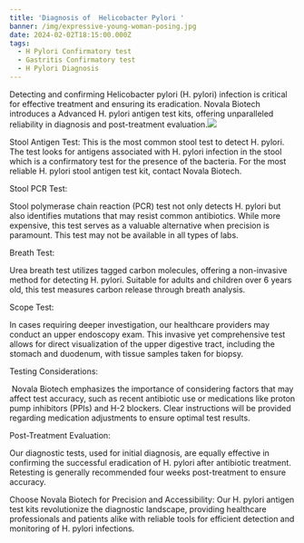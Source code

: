 ```yaml
---
title: 'Diagnosis of  Helicobacter Pylori '
banner: /img/expressive-young-woman-posing.jpg
date: 2024-02-02T18:15:00.000Z
tags:
  - H Pylori Confirmatory test
  - Gastritis Confirmatory test
  - H Pylori Diagnosis
---
```


Detecting and confirming Helicobacter pylori (H. pylori) infection is critical for effective treatment and ensuring its eradication. Novala Biotech introduces a Advanced H. pylori antigen test kits, offering unparalleled reliability in diagnosis and post-treatment evaluation.![](/img/expressive-young-woman-posing.jpg)

Stool Antigen Test: This is the most common stool test to detect H. pylori. The test looks for antigens associated with H. pylori infection in the stool which is a confirmatory test for the presence of the bacteria. For the most reliable H. pylori stool
antigen test kit, contact Novala Biotech.

Stool PCR Test:

Stool polymerase chain reaction (PCR) test not only detects H. pylori but also identifies mutations that may resist common antibiotics. While more expensive, this test serves as a valuable alternative when precision is paramount. This test may not be available in all types of labs.

Breath Test:

Urea breath test utilizes tagged carbon molecules, offering a non-invasive method for detecting H. pylori. Suitable for adults and children over 6 years old, this test measures carbon release through breath analysis.

Scope Test:

In cases requiring deeper investigation, our healthcare providers may conduct an upper endoscopy exam. This invasive yet comprehensive test allows for direct visualization of the upper digestive tract, including the stomach and duodenum, with tissue samples taken for biopsy.

Testing Considerations:

 Novala Biotech emphasizes the importance of considering factors that may affect test accuracy, such as recent antibiotic use or medications like proton pump inhibitors (PPIs) and H-2 blockers. Clear instructions will be provided regarding medication adjustments to ensure optimal test results.

Post-Treatment Evaluation:

Our diagnostic tests, used for initial diagnosis, are equally effective in confirming the successful eradication of H. pylori after antibiotic treatment. Retesting is generally recommended four weeks post-treatment to ensure accuracy.

Choose Novala Biotech for Precision and Accessibility: Our H. pylori antigen test kits revolutionize the diagnostic landscape, providing healthcare professionals and patients alike with reliable tools for efficient detection and monitoring of H. pylori infections.

 
